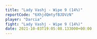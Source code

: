 ```yaml
---
title: "Lady Vashj - Wipe 9 (14%)"
reportCode: "6XhjdQmtyfBJDVzN"
player: "Darcia"
fight: "Lady Vashj - Wipe 9 (14%)"
date: 2021-10-03T19:05:08.133000+00:00
---
```

